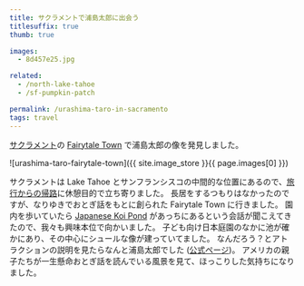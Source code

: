 ```yaml
---
title: サクラメントで浦島太郎に出会う
titlesuffix: true
thumb: true

images:
  - 8d457e25.jpg

related:
  - /north-lake-tahoe
  - /sf-pumpkin-patch

permalink: /urashima-taro-in-sacramento
tags: travel
---
```


[サクラメント](https://ja.wikipedia.org/wiki/サクラメント_(カリフォルニア州))の [Fairytale Town](https://www.fairytaletown.org/) で浦島太郎の像を発見しました。

![urashima-taro-fairytale-town]({{ site.image_store }}{{ page.images[0] }})

サクラメントは Lake Tahoe とサンフランシスコの中間的な位置にあるので、[旅行からの帰路](/north-lake-tahoe)に休憩目的で立ち寄りました。
長居をするつもりはなかったのですが、なりゆきでおとぎ話をもとに創られた Fairytale Town に行きました。
園内を歩いていたら [Japanese Koi Pond](https://en.wikipedia.org/wiki/Koi_pond) があっちにあるという会話が聞こえてきたので、我々も興味本位で向かいました。
子ども向け日本庭園のなかに池が確かにあり、その中心にシュールな像が建っていてました。
なんだろう？とアトラクションの説明を見たらなんと浦島太郎でした ([公式ページ](https://www.fairytaletown.org/attractions/urashima-taro-japanese-garden/))。
アメリカの親子たちが一生懸命おとぎ話を読んでいる風景を見て、ほっこりした気持ちになりました。
